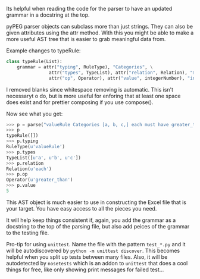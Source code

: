 Its helpful when reading the code for the parser to have an updated grammar in a docstring at the top.

pyPEG parser objects can subclass more than just strings. They can also be given attributes using the attr method.
With this you might be able to make a more useful AST tree that is easier to grab meaningful data from.

Example changes to typeRule:

```python
class typeRule(List): 
	grammar = attr("typing", RuleType), "Categories", \
				attr("types", TypeList), attr("relation", Relation), "must", "have", \
				attr("op", Operator), attr("value", integerNumber), "inputs", "."
```

I removed blanks since whitespace removing is automatic. This isn't necessaryt o do, but is more useful for enforing that at least one space does exist and for prettier composing if you use compose().

Now see what you get:
```python
>>> p = parse("valueRule Categories [a, b, c,] each must have greater_than 5 inputs.", typeRule)
>>> p
typeRule([])
>>> p.typing
RuleType(u'valueRule')
>>> p.types
TypeList([u'a', u'b', u'c'])
>>> p.relation
Relation(u'each')
>>> p.op
Operator(u'greater_than')
>>> p.value
5
```

This AST object is much easier to use in constructing the Excel file that is your target. You have easy access to all the pieces you need.

It will help keep things consistent if, again, you add the grammar as a docstring to the top of the parsing file, but also add peices of the grammar to the testing file.

Pro-tip for using `unittest`. Name the file with the pattern `test_*.py` and it will be autodiscovered by `python -m unittest discover`. This becomes helpful when you split up tests between many files. Also, it will be autodetected by `nosetests` which is an addon to `unittest` that does a cool things for free, like only showing print messages for failed test...
